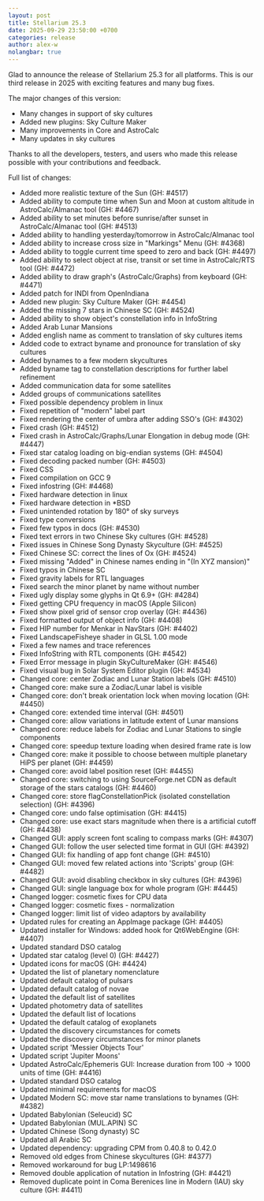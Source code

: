 ```yaml
---
layout: post
title: Stellarium 25.3
date: 2025-09-29 23:50:00 +0700
categories: release
author: alex-w
nolangbar: true
---
```

Glad to announce the release of Stellarium 25.3 for all platforms. This is our third release in 2025 with exciting features and many
bug fixes.

The major changes of this version:
- Many changes in support of sky cultures
- Added new plugins: Sky Culture Maker
- Many improvements in Core and AstroCalc
- Many updates in sky cultures

Thanks to all the developers, testers, and users who made this release possible with your contributions and feedback.

Full list of changes:
- Added more realistic texture of the Sun (GH: #4517)
- Added ability to compute time when Sun and Moon at custom altitude in AstroCalc/Almanac tool (GH: #4467)
- Added ability to set minutes before sunrise/after sunset in AstroCalc/Almanac tool (GH: #4513)
- Added ability to handling yesterday/tomorrow in AstroCalc/Almanac tool
- Added ability to increase cross size in "Markings" Menu (GH: #4368)
- Added ability to toggle current time speed to zero and back (GH: #4497)
- Added ability to select object at rise, transit or set time in AstroCalc/RTS tool (GH: #4472)
- Added ability to draw graph's (AstroCalc/Graphs) from keyboard (GH: #4471)
- Added patch for INDI from OpenIndiana
- Added new plugin: Sky Culture Maker (GH: #4454)
- Added the missing 7 stars in Chinese SC (GH: #4524)
- Added ability to show object's constellation info in InfoString
- Added Arab Lunar Mansions
- Added english name as comment to translation of sky cultures items
- Added code to extract byname and pronounce for translation of sky cultures
- Added bynames to a few modern skycultures
- Added byname tag to constellation descriptions for further label refinement
- Added communication data for some satellites
- Added groups of communications satellites
- Fixed possible dependency problem in linux
- Fixed repetition of "modern" label part
- Fixed rendering the center of umbra after adding SSO's (GH: #4302)
- Fixed crash (GH: #4512)
- Fixed crash in AstroCalc/Graphs/Lunar Elongation in debug mode (GH: #4447)
- Fixed star catalog loading on big-endian systems (GH: #4504)
- Fixed decoding packed number (GH: #4503)
- Fixed CSS
- Fixed compilation on GCC 9
- Fixed infostring (GH: #4468)
- Fixed hardware detection in linux
- Fixed hardware detection in *BSD
- Fixed unintended rotation by 180° of sky surveys
- Fixed type conversions
- Fixed few typos in docs (GH: #4530)
- Fixed text errors in two Chinese Sky cultures (GH: #4528)
- Fixed issues in Chinese Song Dynasty Skyculture (GH: #4525)
- Fixed Chinese SC: correct the lines of Ox (GH: #4524)
- Fixed missing "Added" in Chinese names ending in "(In XYZ mansion)"
- Fixed typos in Chinese SC
- Fixed gravity labels for RTL languages
- Fixed search the minor planet by name without number
- Fixed ugly display some glyphs in Qt 6.9+ (GH: #4284)
- Fixed getting CPU frequency in macOS (Apple Silicon)
- Fixed show pixel grid of sensor crop overlay (GH: #4436)
- Fixed formatted output of object info (GH: #4408)
- Fixed HIP number for Menkar in NavStars (GH: #4402)
- Fixed LandscapeFisheye shader in GLSL 1.00 mode
- Fixed a few names and trace references
- Fixed InfoString with RTL components (GH: #4542)
- Fixed Error message in plugin SkyCultureMaker (GH: #4546)
- Fixed visual bug in Solar System Editor plugin (GH: #4534)
- Changed core: center Zodiac and Lunar Station labels (GH: #4510)
- Changed core: make sure a Zodiac/Lunar label is visible
- Changed core: don't break orientation lock when moving location (GH: #4450)
- Changed core: extended time interval (GH: #4501)
- Changed core: allow variations in latitude extent of Lunar mansions
- Changed core: reduce labels for Zodiac and Lunar Stations to single components
- Changed core: speedup texture loading when desired frame rate is low
- Changed core: make it possible to choose between multiple planetary HiPS per planet (GH: #4459)
- Changed core: avoid label position reset (GH: #4455)
- Changed core: switching to using SourceForge.net CDN as default storage of the stars catalogs (GH: #4460)
- Changed core: store flagConstellationPick (isolated constellation selection) (GH: #4396)
- Changed core: undo false optimisation (GH: #4415)
- Changed core: use exact stars magnitude when there is a artificial cutoff (GH: #4438)
- Changed GUI: apply screen font scaling to compass marks (GH: #4307)
- Changed GUI: follow the user selected time format in GUI (GH: #4392)
- Changed GUI: fix handling of app font change (GH: #4510)
- Changed GUI: moved few related actions into 'Scripts' group (GH: #4482)
- Changed GUI: avoid disabling checkbox in sky cultures (GH: #4396)
- Changed GUI: single language box for whole program (GH: #4445)
- Changed logger: cosmetic fixes for CPU data
- Changed logger: cosmetic fixes - normalization
- Changed logger: limit list of video adaptors by availability
- Updated rules for creating an AppImage package (GH: #4405)
- Updated installer for Windows: added hook for Qt6WebEngine (GH: #4407)
- Updated standard DSO catalog
- Updated star catalog (level 0) (GH: #4427)
- Updated icons for macOS (GH: #4424)
- Updated the list of planetary nomenclature
- Updated default catalog of pulsars
- Updated default catalog of novae
- Updated the default list of satellites
- Updated photometry data of satellites
- Updated the default list of locations
- Updated the default catalog of exoplanets
- Updated the discovery circumstances for comets
- Updated the discovery circumstances for minor planets
- Updated script 'Messier Objects Tour'
- Updated script 'Jupiter Moons'
- Updated AstroCalc/Ephemeris GUI: Increase duration from 100 -> 1000 units of time (GH: #4416)
- Updated standard DSO catalog
- Updated minimal requirements for macOS
- Updated Modern SC: move star name translations to bynames (GH: #4382)
- Updated Babylonian (Seleucid) SC
- Updated Babylonian (MUL.APIN) SC
- Updated Chinese (Song dynasty) SC
- Updated all Arabic SC
- Updated dependency: upgrading CPM from 0.40.8 to 0.42.0
- Removed old edges from Chinese skycultures (GH: #4377)
- Removed workaround for bug LP:1498616
- Removed double application of nutation in Infostring (GH: #4421)
- Removed duplicate point in Coma Berenices line in Modern (IAU) sky culture (GH: #4411)
